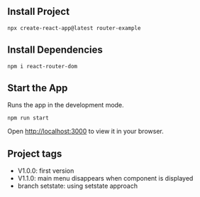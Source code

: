 ## Install Project

```
npx create-react-app@latest router-example
```

## Install Dependencies

```
npm i react-router-dom
```

## Start the App

Runs the app in the development mode.
```
npm run start
```
Open [http://localhost:3000](http://localhost:3000) to view it in your browser.

## Project tags

* V1.0.0: first version
* V1.1.0: main menu disappears when component is displayed
* branch setstate: using setstate approach

